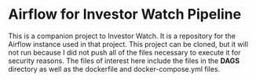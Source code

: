 # Airflow for Investor Watch Pipeline
This is a companion project to Investor Watch. It is a repository for the Airflow instance used in that project. This project can be cloned, but it will not run because I did not push all of the files necessary to execute it for security reasons.  The files of interest here include the files in the **DAGS** directory as well as the dockerfile and docker-compose.yml files.